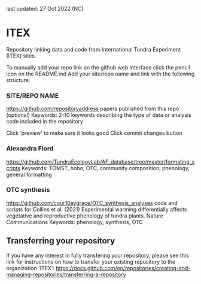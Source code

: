 last updated: 27 Oct 2022 (NC)

# ITEX

Repository linking data and code from International Tundra Experiment (ITEX) sites. 

To manually add your repo link on the github web interface click the pencil icon on the README.md 
Add your site/repo name and link with the following structure: 

### SITE/REPO NAME
https://github.com/repositoryaddress
papers published from this repo (optional)
Keywords: 2-10 keywords describing the type of data or analysis code included in the repository

Click ‘preview’ to make sure it looks good
Click commit changes button

### Alexandra Fiord

https://github.com/TundraEcologyLab/AF_database/tree/master/formating_scripts
Keywords: TOMST, hobo, OTC, community composition, phenology, general formatting 

### OTC synthesis 
https://github.com/cour10eygrace/OTC_synthesis_analyses
code and scripts for Collins et al. (2021) Experimental warming differentially affects vegetative and reproductive phenology of tundra plants. Nature Communications
Keywords: phenology, synthesis, OTC

## Transferring your repository
If you have any interest in fully transfering your repository, please see this link for instructions on how to transfer your existing repository to the organization 'ITEX': https://docs.github.com/en/repositories/creating-and-managing-repositories/transferring-a-repository
